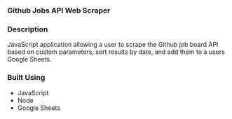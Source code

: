 ### Github Jobs API Web Scraper

### Description 
JavaScript application allowing a user to scrape the Github job board API based on custom parameters, sort results by date, and add them to a users Google Sheets.

### Built Using
-  JavaScript
-  Node
-  Google Sheets